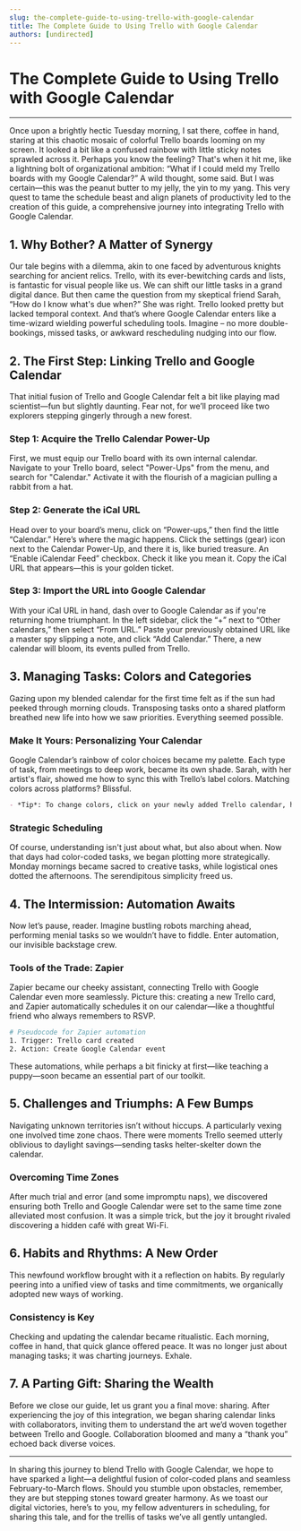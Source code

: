 ```yaml
---
slug: the-complete-guide-to-using-trello-with-google-calendar
title: The Complete Guide to Using Trello with Google Calendar
authors: [undirected]
---
```



# The Complete Guide to Using Trello with Google Calendar

---

Once upon a brightly hectic Tuesday morning, I sat there, coffee in hand, staring at this chaotic mosaic of colorful Trello boards looming on my screen. It looked a bit like a confused rainbow with little sticky notes sprawled across it. Perhaps you know the feeling? That's when it hit me, like a lightning bolt of organizational ambition: “What if I could meld my Trello boards with my Google Calendar?” A wild thought, some said. But I was certain—this was the peanut butter to my jelly, the yin to my yang. This very quest to tame the schedule beast and align planets of productivity led to the creation of this guide, a comprehensive journey into integrating Trello with Google Calendar.

## 1. Why Bother? A Matter of Synergy

Our tale begins with a dilemma, akin to one faced by adventurous knights searching for ancient relics. Trello, with its ever-bewitching cards and lists, is fantastic for visual people like us. We can shift our little tasks in a grand digital dance. But then came the question from my skeptical friend Sarah, “How do I know what's due when?” She was right. Trello looked pretty but lacked temporal context. And that’s where Google Calendar enters like a time-wizard wielding powerful scheduling tools. Imagine – no more double-bookings, missed tasks, or awkward rescheduling nudging into our flow.

## 2. The First Step: Linking Trello and Google Calendar

That initial fusion of Trello and Google Calendar felt a bit like playing mad scientist—fun but slightly daunting. Fear not, for we’ll proceed like two explorers stepping gingerly through a new forest.

### Step 1: Acquire the Trello Calendar Power-Up

First, we must equip our Trello board with its own internal calendar. Navigate to your Trello board, select "Power-Ups" from the menu, and search for "Calendar." Activate it with the flourish of a magician pulling a rabbit from a hat.

### Step 2: Generate the iCal URL

Head over to your board’s menu, click on “Power-ups,” then find the little “Calendar.” Here’s where the magic happens. Click the settings (gear) icon next to the Calendar Power-Up, and there it is, like buried treasure. An “Enable iCalendar Feed” checkbox. Check it like you mean it. Copy the iCal URL that appears—this is your golden ticket.

### Step 3: Import the URL into Google Calendar

With your iCal URL in hand, dash over to Google Calendar as if you're returning home triumphant. In the left sidebar, click the “+” next to “Other calendars,” then select “From URL.” Paste your previously obtained URL like a master spy slipping a note, and click “Add Calendar.” There, a new calendar will bloom, its events pulled from Trello.

## 3. Managing Tasks: Colors and Categories 

Gazing upon my blended calendar for the first time felt as if the sun had peeked through morning clouds. Transposing tasks onto a shared platform breathed new life into how we saw priorities. Everything seemed possible. 

### Make It Yours: Personalizing Your Calendar

Google Calendar’s rainbow of color choices became my palette. Each type of task, from meetings to deep work, became its own shade. Sarah, with her artist's flair, showed me how to sync this with Trello’s label colors. Matching colors across platforms? Blissful.

```markdown
- *Tip*: To change colors, click on your newly added Trello calendar, hit the three vertical dots, and paint on.
```

### Strategic Scheduling

Of course, understanding isn't just about what, but also about when. Now that days had color-coded tasks, we began plotting more strategically. Monday mornings became sacred to creative tasks, while logistical ones dotted the afternoons. The serendipitous simplicity freed us.

## 4. The Intermission: Automation Awaits

Now let’s pause, reader. Imagine bustling robots marching ahead, performing menial tasks so we wouldn’t have to fiddle. Enter automation, our invisible backstage crew.

### Tools of the Trade: Zapier

Zapier became our cheeky assistant, connecting Trello with Google Calendar even more seamlessly. Picture this: creating a new Trello card, and Zapier automatically schedules it on our calendar—like a thoughtful friend who always remembers to RSVP.

```bash
# Pseudocode for Zapier automation
1. Trigger: Trello card created
2. Action: Create Google Calendar event
```

These automations, while perhaps a bit finicky at first—like teaching a puppy—soon became an essential part of our toolkit.

## 5. Challenges and Triumphs: A Few Bumps

Navigating unknown territories isn’t without hiccups. A particularly vexing one involved time zone chaos. There were moments Trello seemed utterly oblivious to daylight savings—sending tasks helter-skelter down the calendar.

### Overcoming Time Zones

After much trial and error (and some impromptu naps), we discovered ensuring both Trello and Google Calendar were set to the same time zone alleviated most confusion. It was a simple trick, but the joy it brought rivaled discovering a hidden café with great Wi-Fi.

## 6. Habits and Rhythms: A New Order

This newfound workflow brought with it a reflection on habits. By regularly peering into a unified view of tasks and time commitments, we organically adopted new ways of working.

### Consistency is Key

Checking and updating the calendar became ritualistic. Each morning, coffee in hand, that quick glance offered peace. It was no longer just about managing tasks; it was charting journeys. Exhale.

## 7. A Parting Gift: Sharing the Wealth

Before we close our guide, let us grant you a final move: sharing. After experiencing the joy of this integration, we began sharing calendar links with collaborators, inviting them to understand the art we’d woven together between Trello and Google. Collaboration bloomed and many a “thank you” echoed back diverse voices.

---

In sharing this journey to blend Trello with Google Calendar, we hope to have sparked a light—a delightful fusion of color-coded plans and seamless February-to-March flows. Should you stumble upon obstacles, remember, they are but stepping stones toward greater harmony. As we toast our digital victories, here’s to you, my fellow adventurers in scheduling, for sharing this tale, and for the trellis of tasks we’ve all gently untangled.